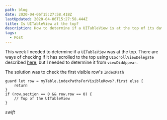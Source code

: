 ```yaml
---
path: blog
date: 2020-04-06T15:27:58.418Z
lastUpdated: 2020-04-06T15:27:58.444Z
title: Is UITableView at the top?
description: How to determine if a UITableView is at the top of its datasource
tags:
  - Post
---
```

This week I needed to determine if a `UITableView` was at the top. There are ways of checking if it has scrolled to the top using `UIScrollViewDelegate` described [here](https://stackoverflow.com/a/15772943/2228688), but I needed to determine it from `viewDidAppear`.

The solution was to check the first visible row's `IndexPath`

```
guard let row = myTable.indexPathsForVisibleRows?.first else {
    return
}
if (row.section == 0 && row.row == 0) {
    // Top of the UITableView
}
```
*swift*

